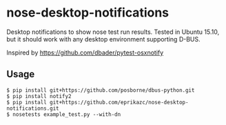 nose-desktop-notifications
==========================
Desktop notifications to show nose test run results. Tested in Ubuntu 15.10, but it should work with any desktop environment supporting D-BUS.

Inspired by https://github.com/dbader/pytest-osxnotify

Usage
-----
```shell
$ pip install git+https://github.com/posborne/dbus-python.git
$ pip install notify2
$ pip install git+https://github.com/eprikazc/nose-desktop-notifications.git
$ nosetests example_test.py --with-dn
```
